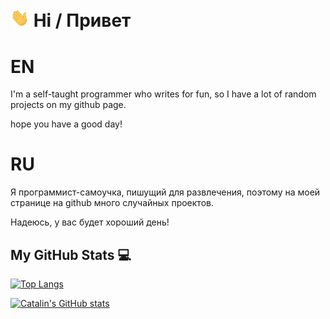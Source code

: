 # <img src="https://raw.githubusercontent.com/ABSphreak/ABSphreak/master/gifs/Hi.gif" width="30px"> Hi / Привет

# EN
I'm a self-taught programmer who writes for fun, so I have a lot of random projects on my github page.

hope you have a good day!


# RU
Я программист-самоучка, пишущий для развлечения, поэтому на моей странице на github много случайных проектов.

Надеюсь, у вас будет хороший день!



## My GitHub Stats 💻

[![Top Langs](https://github-readme-stats.vercel.app/api/top-langs/?username=jinx420&hide=java,html,css&theme=dracula)](https://github.com/anuraghazra/github-readme-stats)

[![Catalin's GitHub stats](https://github-readme-stats.vercel.app/api?username=jinx420&theme=dracula)](https://github.com/anuraghazra/github-readme-stats)

